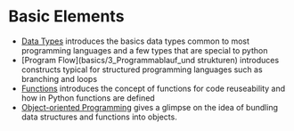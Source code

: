 # Basic Elements

* [Data Types](basics/2_data_types) introduces the basics data types common to most programming languages and a few types that are special to python
* [Program Flow](basics/3_Programmablauf_und strukturen) introduces constructs typical for structured programming languages such as branching and loops
* [Functions](basics/4_Funktionen) introduces the concept of functions for code reuseability and how in Python functions are defined
* [Object-oriented Programming](basics/Objektorientierte_programmierung) gives a glimpse on the idea of bundling data structures and functions into objects.
